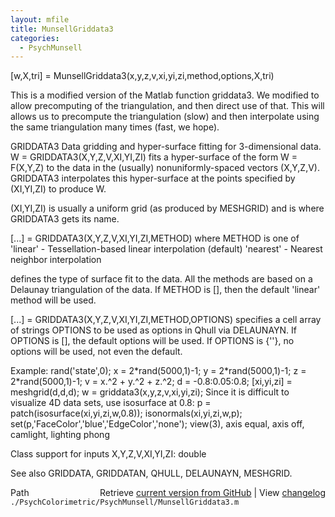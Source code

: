 ```yaml
---
layout: mfile
title: MunsellGriddata3
categories:
  - PsychMunsell
---
```


 \[w,X,tri\] = MunsellGriddata3\(x,y,z,v,xi,yi,zi,method,options,X,tri\)

 This is a modified version of the Matlab function griddata3.  We modified
 to allow precomputing of the triangulation, and then direct use of that.
 This will allows us to precompute the triangulation \(slow\) and
 then interpolate using the same triangulation many times \(fast, we hope\).

GRIDDATA3 Data gridding and hyper\-surface fitting for 3\-dimensional data.
   W = GRIDDATA3\(X,Y,Z,V,XI,YI,ZI\) fits a hyper\-surface of the form
   W = F\(X,Y,Z\) to the data in the \(usually\) nonuniformly\-spaced vectors
   \(X,Y,Z,V\).  GRIDDATA3 interpolates this hyper\-surface at the points
   specified by \(XI,YI,ZI\) to produce W.

   \(XI,YI,ZI\) is usually a uniform grid \(as produced by MESHGRID\) and is
   where GRIDDATA3 gets its name.

   \[...\] = GRIDDATA3\(X,Y,Z,V,XI,YI,ZI,METHOD\) where METHOD is one of
       'linear'    \- Tessellation\-based linear interpolation \(default\)
       'nearest'   \- Nearest neighbor interpolation

   defines the type of surface fit to the data.
   All the methods are based on a Delaunay triangulation of the data.
   If METHOD is \[\], then the default 'linear' method will be used.

   \[...\] = GRIDDATA3\(X,Y,Z,V,XI,YI,ZI,METHOD,OPTIONS\) specifies a cell
   array of strings OPTIONS to be used as options in Qhull via DELAUNAYN.
   If OPTIONS is \[\], the default options will be used.
   If OPTIONS is \{''\}, no options will be used, not even the default.

   Example:
      rand\('state',0\);
      x = 2\*rand\(5000,1\)\-1; y = 2\*rand\(5000,1\)\-1; z = 2\*rand\(5000,1\)\-1;
      v = x.^2 \+ y.^2 \+ z.^2;
      d = \-0.8:0.05:0.8;
      \[xi,yi,zi\] = meshgrid\(d,d,d\);
      w = griddata3\(x,y,z,v,xi,yi,zi\);
   Since it is difficult to visualize 4D data sets, use isosurface at 0.8:
      p = patch\(isosurface\(xi,yi,zi,w,0.8\)\);
      isonormals\(xi,yi,zi,w,p\);
      set\(p,'FaceColor','blue','EdgeColor','none'\);
      view\(3\), axis equal, axis off, camlight, lighting phong

   Class support for inputs X,Y,Z,V,XI,YI,ZI: double

   See also GRIDDATA, GRIDDATAN, QHULL, DELAUNAYN, MESHGRID.


<div class="code_header" style="text-align:right;">
  <span style="float:left;">Path&nbsp;&nbsp;</span> <span class="counter">Retrieve <a href=
  "https://raw.github.com/Psychtoolbox-3/Psychtoolbox-3/beta/./PsychColorimetric/PsychMunsell/MunsellGriddata3.m">current version from GitHub</a> | View <a href=
  "https://github.com/Psychtoolbox-3/Psychtoolbox-3/commits/beta/./PsychColorimetric/PsychMunsell/MunsellGriddata3.m">changelog</a></span>
</div>
<div class="code">
  <code>./PsychColorimetric/PsychMunsell/MunsellGriddata3.m</code>
</div>
